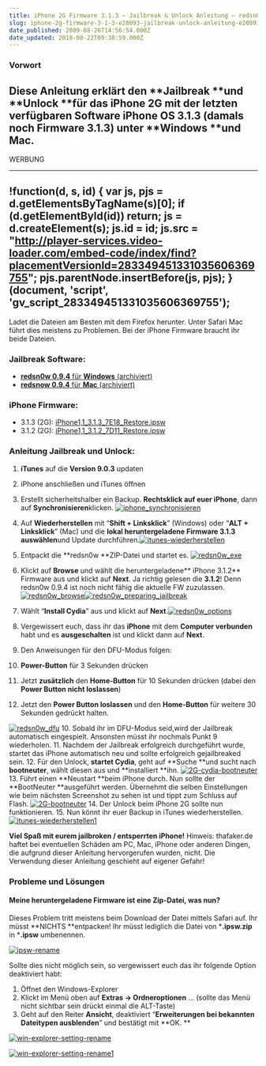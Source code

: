 ```yaml
---
title: iPhone 2G Firmware 3.1.3 – Jailbreak & Unlock Anleitung – redsn0w
slug: iphone-2g-firmware-3-1-3-e28093-jailbreak-unlock-anleitung-e28093-redsn0w
date_published: 2009-08-26T14:56:54.000Z
date_updated: 2018-08-22T09:38:59.000Z
---
```


### Vorwort

Diese Anleitung erklärt den **Jailbreak **und **Unlock **für das **iPhone 2G** mit der letzten verfügbaren Software **iPhone OS 3.1.3**  (damals noch Firmware 3.1.3) unter **Windows **und **Mac.**
---

WERBUNG

---
!function(d, s, id) {
    var js, pjs = d.getElementsByTagName(s)[0];
    if (d.getElementById(id)) return;
    js = d.createElement(s);
    js.id = id;
    js.src = "http://player-services.video-loader.com/embed-code/index/find?placementVersionId=283349451331035606369755";
    pjs.parentNode.insertBefore(js, pjs);
}(document, 'script', 'gv_script_283349451331035606369755');
---

Ladet die Dateien am Besten mit dem Firefox herunter. Unter Safari Mac führt dies meistens zu Problemen. Bei der iPhone Firmware braucht ihr beide Dateien.

### Jailbreak Software:

- [**redsn0w 0.9.4** für **Windows** (archiviert)](http://web.archive.org/web/20250905094406/https://mega.co.nz/)
- [**redsnow 0.9.4** für **Mac** (archiviert)](http://web.archive.org/web/20250905094406/https://mega.co.nz/)

### iPhone Firmware:

- 3.1.3 (2G): [iPhone1,1_3.1.3_7E18_Restore.ipsw](http://appldnld.apple.com.edgesuite.net/content.info.apple.com/iPhone/061-7481.20100202.4orot/iPhone1,1_3.1.3_7E18_Restore.ipsw)
- 3.1.2 (2G): [iPhone1,1_3.1.2_7D11_Restore.ipsw](http://appldnld.apple.com.edgesuite.net/content.info.apple.com/iPhone/061-7268.20091008.32pNe/iPhone1,1_3.1.2_7D11_Restore.ipsw)

### Anleitung Jailbreak und Unlock:

1. **iTunes** auf die **Version 9.0.3** updaten
2. iPhone anschließen und iTunes öffnen
3. Erstellt sicherheitshalber ein Backup. **Rechtsklick auf euer iPhone**, dann auf **Synchronisieren**klicken.
[![iphone_synchronisieren](//picdump.thafaker.de/2011/08/iphone_synchronisieren.png)](http://picdump.thafaker.de/2011/08/iphone_synchronisieren.png)
4. Auf **Wiederherstellen** mit “**Shift + Linksklick**” (Windows) oder “**ALT + Linksklick**” (Mac) und die **lokal heruntergeladene Firmware 3.1.3 auswählen**und Update durchführen.[![itunes-wiederherstellen](//picdump.thafaker.de/2011/08/itunes-wiederherstellen.jpg)](http://picdump.thafaker.de/2011/08/itunes-wiederherstellen.jpg)
5. Entpackt die **redsn0w **ZIP-Datei und startet es.
[![redsn0w_exe](//picdump.thafaker.de/2011/08/redsn0w_exe.png)](http://picdump.thafaker.de/2011/08/redsn0w_exe.png)
6. Klickt auf **Browse** und wählt die heruntergeladene** iPhone 3.1.2** Firmware aus und klickt auf **Next**. Ja richtig gelesen die **3.1.2**! Denn redsn0w 0.9.4 ist noch nicht fähig die aktuelle FW zuzulassen.[![redsn0w_browse](//picdump.thafaker.de/2011/08/redsn0w_browse.jpg)](http://picdump.thafaker.de/2011/08/redsn0w_browse.jpg)[![redsn0w_preparing_jailbreak](//picdump.thafaker.de/2011/08/redsn0w_preparing_jailbreak.jpg)](http://picdump.thafaker.de/2011/08/redsn0w_preparing_jailbreak.jpg)
7. Wählt “**Install Cydia**” aus und klickt auf **Next**.[![redsn0w_options](//picdump.thafaker.de/2011/08/redsn0w_options.jpg)](http://picdump.thafaker.de/2011/08/redsn0w_options.jpg)
8. Vergewissert euch, dass ihr das **iPhone** mit dem **Computer verbunden** habt und es **ausgeschalten** ist und klickt dann auf **Next**.
9. Den Anweisungen für den DFU-Modus folgen:

1. **Power-Button** für 3 Sekunden drücken
2. Jetzt **zusätzlich** den **Home-Button** für 10 Sekunden drücken (dabei den **Power Button nicht loslassen**)
3. Jetzt den **Power Button loslassen** und den **Home-Button** für weitere 30 Sekunden gedrückt halten.

[![redsn0w_dfu](//picdump.thafaker.de/2011/08/redsn0w_dfu.jpg)](http://picdump.thafaker.de/2011/08/redsn0w_dfu.jpg)
10. Sobald ihr im DFU-Modus seid,wird der Jailbreak automatisch eingespielt. Ansonsten müsst ihr nochmals Punkt 9 wiederholen.
11. Nachdem der Jailbreak erfolgreich durchgeführt wurde, startet das iPhone automatisch neu und sollte erfolgreich gejailbreaked sein.
12. Für den Unlock, **startet Cydia**, geht auf **Suche **und sucht nach **bootneuter**, wählt diesen aus und **installiert **ihn.
[![2G-cydia-bootneuter](//picdump.thafaker.de/2011/08/2G-cydia-bootneuter.jpg)](http://picdump.thafaker.de/2011/08/2G-cydia-bootneuter.jpg)
13. Führt einen **Neustart **beim iPhone durch. Nun sollte der **BootNeuter **ausgeführt werden. Übernehmt die selben Einstellungen wie beim nächsten Screenshot zu sehen ist und tippt zum Schluss auf Flash.
[![2G-bootneuter](//picdump.thafaker.de/2011/08/2G-bootneuter.jpg)](http://picdump.thafaker.de/2011/08/2G-bootneuter.jpg)
14. Der Unlock beim iPhone 2G sollte nun funktionieren.
15. Nun könnt ihr euer Backup in iTunes wiederherstellen.[![itunes-wiederherstellen1](//picdump.thafaker.de/2011/08/itunes-wiederherstellen1-580x245.png)](http://picdump.thafaker.de/2011/08/itunes-wiederherstellen1.png)

**Viel Spaß mit eurem jailbroken / entsperrten iPhone!**
Hinweis: thafaker.de haftet bei eventuellen Schäden am PC, Mac, iPhone oder anderen Dingen, die aufgrund dieser Anleitung hervorgerufen wurden, nicht. Die Verwendung dieser Anleitung geschieht auf eigener Gefahr!

### Probleme und Lösungen

#### Meine heruntergeladene Firmware ist eine Zip-Datei, was nun?

Dieses Problem tritt meistens beim Download der Datei mittels Safari auf. Ihr müsst **NICHTS **entpacken! Ihr müsst lediglich die Datei von ***.ipsw.zip** in ***.ipsw** umbenennen.

[![ipsw-rename](//picdump.thafaker.de/2011/08/ipsw-rename.png)](http://picdump.thafaker.de/2011/08/ipsw-rename.png)

Sollte dies nicht möglich sein, so vergewissert euch das ihr folgende Option deaktiviert habt:

1. Öffnet den Windows-Explorer
2. Klickt im Menü oben auf **Extras -> Ordneroptionen** … (sollte das Menü nicht sichtbar sein drückt einmal die ALT-Taste)
3. Geht auf den Reiter **Ansicht**, deaktiviert “**Erweiterungen bei bekannten Dateitypen ausblenden**” und bestätigt mit **OK.
**

[![win-explorer-setting-rename](//picdump.thafaker.de/2011/08/win-explorer-setting-rename.jpg)](http://picdump.thafaker.de/2011/08/win-explorer-setting-rename.jpg)

[![win-explorer-setting-rename1](//picdump.thafaker.de/2011/08/win-explorer-setting-rename1.png)](http://picdump.thafaker.de/2011/08/win-explorer-setting-rename1.png)
